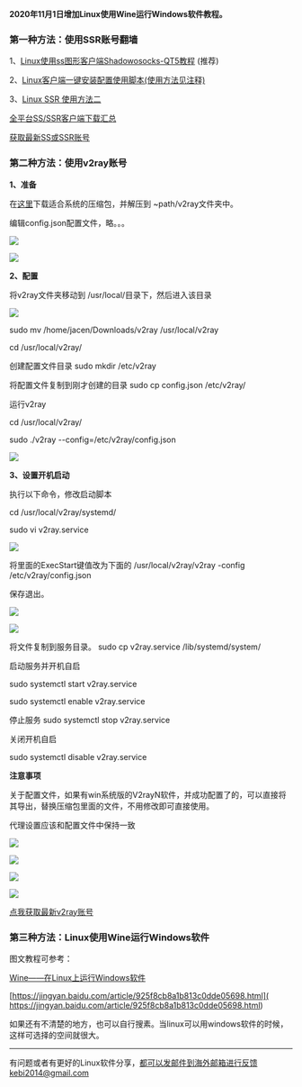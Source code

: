 **2020年11月1日增加Linux使用Wine运行Windows软件教程。**

### 第一种方法：使用SSR账号翻墙

1、[Linux使用ss图形客户端Shadowosocks-QT5教程](https://shadowsockshelp.github.io/Shadowsocks/linux.html) (推荐)

2、[Linux客户端一键安装配置使用脚本(使用方法见注释)](https://github.com/the0demiurge/CharlesScripts/blob/master/charles/bin/ssr)

3、[Linux SSR 使用方法二](https://github.com/Turing2333/Detailed-tutorial-on-the-building-and-usage-of-SSR/blob/master/Instructions/Clients%20manual%20for%20each%20platform/Linux%20SSR%E7%9B%B8%E5%85%B3%E8%AF%B4%E6%98%8E.txt)

[全平台SS/SSR客户端下载汇总](http://www.mediafire.com/folder/sfqz8bmodqdx5/shadowsocks相关客户端)

[获取最新SS或SSR账号](https://github.com/Alvin9999/new-pac/wiki/ss%E5%85%8D%E8%B4%B9%E8%B4%A6%E5%8F%B7)
 

### 第二种方法：使用v2ray账号

**1、准备**

在[这里](https://github.com/v2ray/v2ray-core/releases/)下载适合系统的压缩包，并解压到 ~path/v2ray文件夹中。

编辑config.json配置文件，略。。。

![](https://cdn.jsdelivr.net/gh/Alvin9999/pac2/linux/1.png)

![](https://cdn.jsdelivr.net/gh/Alvin9999/pac2/linux/2.png)

**2、配置**

将v2ray文件夹移动到 /usr/local/目录下，然后进入该目录

![](https://cdn.jsdelivr.net/gh/Alvin9999/pac2/linux/3.png)

  sudo mv /home/jacen/Downloads/v2ray /usr/local/v2ray

  cd /usr/local/v2ray/

创建配置文件目录 sudo mkdir /etc/v2ray

将配置文件复制到刚才创建的目录 sudo cp config.json /etc/v2ray/

运行v2ray

  cd /usr/local/v2ray/

  sudo ./v2ray --config=/etc/v2ray/config.json

![](https://cdn.jsdelivr.net/gh/Alvin9999/pac2/linux/4.png)

**3、设置开机启动**

执行以下命令，修改启动脚本

  cd /usr/local/v2ray/systemd/

  sudo vi v2ray.service

![](https://cdn.jsdelivr.net/gh/Alvin9999/pac2/linux/5.png)

将里面的ExecStart键值改为下面的 /usr/local/v2ray/v2ray -config /etc/v2ray/config.json

保存退出。

![](https://cdn.jsdelivr.net/gh/Alvin9999/pac2linux/a1.png)

![](https://cdn.jsdelivr.net/gh/Alvin9999/pac2/linux/a2.png)

将文件复制到服务目录。 sudo cp v2ray.service /lib/systemd/system/

启动服务并开机自启

  sudo systemctl start v2ray.service

  sudo systemctl enable v2ray.service

停止服务 sudo systemctl stop v2ray.service

关闭开机自启

sudo systemctl disable v2ray.service

**注意事项**

关于配置文件，如果有win系统版的V2rayN软件，并成功配置了的，可以直接将其导出，替换压缩包里面的文件，不用修改即可直接使用。

代理设置应该和配置文件中保持一致

![](https://cdn.jsdelivr.net/gh/Alvin9999/pac2/linux/6.png)

![](https://cdn.jsdelivr.net/gh/Alvin9999/pac2/linux/7.png)

![](https://cdn.jsdelivr.net/gh/Alvin9999/pac2/linux/9.png)

![](https://cdn.jsdelivr.net/gh/Alvin9999/pac2/linux/10.png)

[点我获取最新v2ray账号](https://github.com/Alvin9999/new-pac/wiki/v2ray%E5%85%8D%E8%B4%B9%E8%B4%A6%E5%8F%B7)

### 第三种方法：Linux使用Wine运行Windows软件

图文教程可参考：

[Wine——在Linux上运行Windows软件](https://www.cnblogs.com/mo-wang/p/5183286.html)

[https://jingyan.baidu.com/article/925f8cb8a1b813c0dde05698.html]( https://jingyan.baidu.com/article/925f8cb8a1b813c0dde05698.html)

如果还有不清楚的地方，也可以自行搜素。当linux可以用windows软件的时候，这样可选择的空间就很大。

***

有问题或者有更好的Linux软件分享，都可以发邮件到海外邮箱进行反馈kebi2014@gmail.com